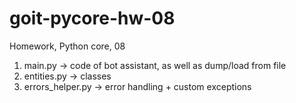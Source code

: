 # goit-pycore-hw-08
Homework, Python core, 08

1. main.py -> code of bot assistant, as well as dump/load from file
2. entities.py -> classes
3. errors_helper.py -> error handling + custom exceptions